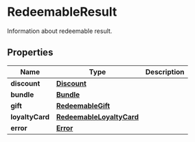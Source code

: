 

# RedeemableResult

Information about redeemable result.

## Properties

| Name | Type | Description |
|------------ | ------------- | ------------- |
|**discount** | [**Discount**](Discount.md) |  |
|**bundle** | [**Bundle**](Bundle.md) |  |
|**gift** | [**RedeemableGift**](RedeemableGift.md) |  |
|**loyaltyCard** | [**RedeemableLoyaltyCard**](RedeemableLoyaltyCard.md) |  |
|**error** | [**Error**](Error.md) |  |



